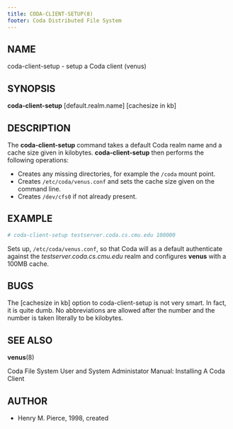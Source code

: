 ```yaml
---
title: CODA-CLIENT-SETUP(8)
footer: Coda Distributed File System
---
```


## NAME

coda-client-setup - setup a Coda client (venus)

## SYNOPSIS

**coda-client-setup** \[default.realm.name] \[cachesize in kb]

## DESCRIPTION

The **coda-client-setup** command takes a default Coda realm name and a
cache size given in kilobytes. **coda-client-setup** then performs the
following operations:

- Creates any missing directories, for example the `/coda` mount point.
- Creates `/etc/coda/venus.conf` and sets the cache size given on the command
  line.
- Creates `/dev/cfs0` if not already present.

## EXAMPLE

``` sh
# coda-client-setup testserver.coda.cs.cmu.edu 100000
```

Sets up, `/etc/coda/venus.conf`, so that Coda will as a default
authenticate against the *testserver.coda.cs.cmu.edu* realm and
configures **venus** with a 100MB cache.

## BUGS

The \[cachesize in kb] option to coda-client-setup is not very smart.
In fact, it is quite dumb. No abbreviations are allowed after the number
and the number is taken literally to be kilobytes.

## SEE ALSO

**venus**(8)

Coda File System User and System Administator Manual: Installing A Coda Client

## AUTHOR

- Henry M. Pierce, 1998, created
